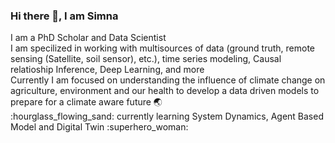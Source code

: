 ### Hi there 👋, I am Simna 

<!--
**simnarassak/SimnaRassak** is a ✨ _special_ ✨ repository because its `README.md` (this file) appears on your GitHub profile.


-->
<p align="left">
           I am a PhD Scholar and Data Scientist <br/>
           I am specilized in working with multisources of data (ground truth, remote sensing (Satellite, soil sensor), etc.), time series modeling, Causal relatioship Inference, Deep Learning, and more <br/>
           Currently I am focused on understanding the influence of climate change on agriculture, environment and our health to develop a data driven models to prepare for a climate aware future 🌏 <br/>
:hourglass_flowing_sand: currently learning System Dynamics, Agent Based Model and Digital Twin   :superhero_woman: <br/> 
  </p>

  
       
  

